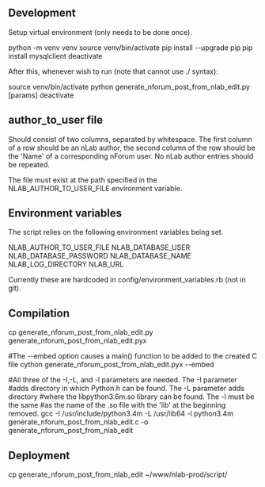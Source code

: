 Development
-----------

Setup virtual environment (only needs to be done once).

python -m venv venv
source venv/bin/activate
pip install --upgrade pip
pip install mysqlclient
deactivate

After this, whenever wish to run (note that cannot use ./ syntax):

source venv/bin/activate
python generate_nforum_post_from_nlab_edit.py [params]
deactivate

author_to_user file
-------------------

Should consist of two columns, separated by whitespace. The first column of a
row should be an nLab author, the second column of the row should be the 'Name'
of a corresponding nForum user. No nLab author entries should be repeated.

The file must exist at the path specified in the NLAB_AUTHOR_TO_USER_FILE
environment variable.

Environment variables
---------------------

The script relies on the following environment variables being set.

NLAB_AUTHOR_TO_USER_FILE
NLAB_DATABASE_USER
NLAB_DATABASE_PASSWORD
NLAB_DATABASE_NAME
NLAB_LOG_DIRECTORY
NLAB_URL

Currently these are hardcoded in config/environment_variables.rb (not in git).

Compilation
-----------

cp generate_nforum_post_from_nlab_edit.py generate_nforum_post_from_nlab_edit.pyx

#The --embed option causes a main() function to be added to the created C file
cython generate_nforum_post_from_nlab_edit.pyx --embed

#All three of the -I,-L, and -l parameters are needed. The -I parameter
#adds directory in which Python.h can be found. The -L parameter adds directory
#where the libpython3.6m.so library can be found. The -l must be the same
#as the name of the .so file with the 'lib' at the beginning removed.
gcc -I /usr/include/python3.4m -L /usr/lib64 -l python3.4m generate_nforum_post_from_nlab_edit.c -o generate_nforum_post_from_nlab_edit

Deployment
----------

cp generate_nforum_post_from_nlab_edit ~/www/nlab-prod/script/
